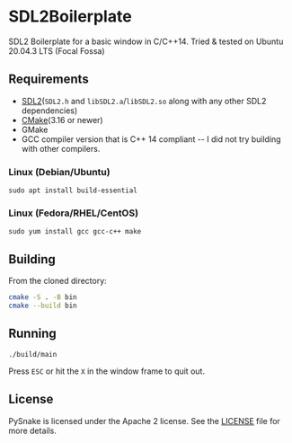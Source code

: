 # SDL2Boilerplate

SDL2 Boilerplate for a basic window in C/C++14.
Tried & tested on Ubuntu 20.04.3 LTS (Focal Fossa)

## Requirements

- [SDL2](https://github.com/libsdl-org/SDL)(`SDL2.h` and `libSDL2.a`/`libSDL2.so` along with any other SDL2 dependencies)
- [CMake](https://cmake.org/)(3.16 or newer)
- GMake
- GCC compiler version that is C++ 14 compliant -- I did not try building with other compilers.

### Linux (Debian/Ubuntu)

`sudo apt install build-essential`

### Linux (Fedora/RHEL/CentOS)

`sudo yum install gcc gcc-c++ make`

## Building

From the cloned directory:

```bash
cmake -S . -B bin
cmake --build bin
```

## Running

`./build/main`

Press `ESC` or hit the `X` in the window frame to quit out.

## License

PySnake is licensed under the Apache 2 license.
See the [LICENSE](https://github.com/Kingcitaldo125/PySnake/blob/main/LICENSE) file for more details.
